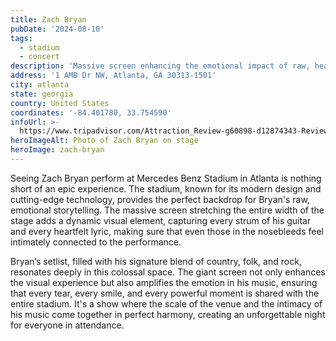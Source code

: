 ```yaml
---
title: Zach Bryan
pubDate: '2024-08-10'
tags:
  - stadium
  - concert
description: 'Massive screen enhancing the emotional impact of raw, heartfelt music'
address: '1 AMB Dr NW, Atlanta, GA 30313-1501'
city: atlanta
state: georgia
country: United States
coordinates: '-84.401780, 33.754590'
infoUrl: >-
  https://www.tripadvisor.com/Attraction_Review-g60898-d12874343-Reviews-Mercedes_Benz_Stadium-Atlanta_Georgia.html
heroImageAlt: Photo of Zach Bryan on stage
heroImage: zach-bryan
---
```


Seeing Zach Bryan perform at Mercedes Benz Stadium in Atlanta is nothing short of an epic experience. The stadium, known for its modern design and cutting-edge technology, provides the perfect backdrop for Bryan's raw, emotional storytelling. The massive screen stretching the entire width of the stage adds a dynamic visual element, capturing every strum of his guitar and every heartfelt lyric, making sure that even those in the nosebleeds feel intimately connected to the performance.

Bryan’s setlist, filled with his signature blend of country, folk, and rock, resonates deeply in this colossal space. The giant screen not only enhances the visual experience but also amplifies the emotion in his music, ensuring that every tear, every smile, and every powerful moment is shared with the entire stadium. It's a show where the scale of the venue and the intimacy of his music come together in perfect harmony, creating an unforgettable night for everyone in attendance.
